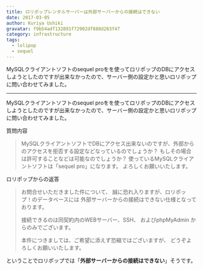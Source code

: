```yaml
---
title: ロリポップレンタルサーバーは外部サーバーからの接続はできない
date: 2017-03-05
author: Kuriya Ushiki
gravatar: f9b54adf132891f72902df888d263f47
category: infrastructure
tags:
  - lolipop
  - sequel
---
```


MySQLクライアントソフトのsequel proをを使ってロリポップのDBにアクセスしようとしたのですが出来なかったので、サーバー側の設定かと思いロリポップに問い合わせてみました。

---

MySQLクライアントソフトのsequel proをを使ってロリポップのDBにアクセスしようとしたのですが出来なかったので、サーバー側の設定かと思いロリポップに問い合わせてみました。

質問内容

>MySQLクライアントソフトでDBにアクセス出来ないのですが、外部からのアクセスを拒否する設定などなっているのでしょうか？
>もしその場合は許可することなどは可能なのでしょうか？
>使っているMySQLクライアントソフトは「sequel pro」になります。
>よろしくお願いいたします。

ロリポップからの返答

>お問合せいただきました件について、
>誠に恐れ入りますが、ロリポップ！のデータベースには
>外部サーバーからの接続はできない仕様となっております。
>
>接続できるのは同契約内のWEBサーバー、SSH、
>およびphpMyAdmin からのみでございます。
>
>本件につきましては、ご希望に添えず恐縮ではございますが、
>どうぞよろしくお願いいたします。

ということでロリポップでは「**外部サーバーからの接続はできない**」そうです。
